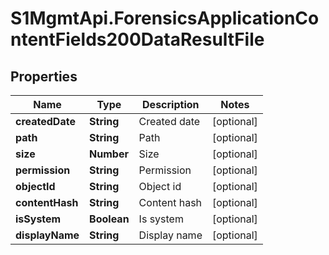 # S1MgmtApi.ForensicsApplicationContentFields200DataResultFile

## Properties
Name | Type | Description | Notes
------------ | ------------- | ------------- | -------------
**createdDate** | **String** | Created date | [optional] 
**path** | **String** | Path | [optional] 
**size** | **Number** | Size | [optional] 
**permission** | **String** | Permission | [optional] 
**objectId** | **String** | Object id | [optional] 
**contentHash** | **String** | Content hash | [optional] 
**isSystem** | **Boolean** | Is system | [optional] 
**displayName** | **String** | Display name | [optional] 


